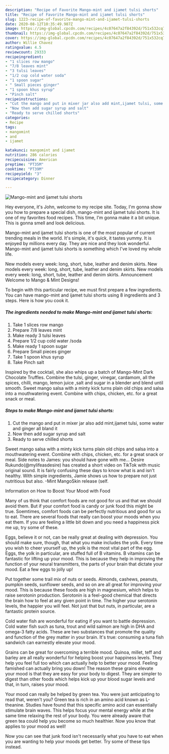 ```yaml
---
description: "Recipe of Favorite Mango-mint and ijamet tulsi shorts"
title: "Recipe of Favorite Mango-mint and ijamet tulsi shorts"
slug: 1223-recipe-of-favorite-mango-mint-and-ijamet-tulsi-shorts
date: 2020-08-12T10:35:49.987Z
image: https://img-global.cpcdn.com/recipes/4c07647a2f84392d/751x532cq70/mango-mint-and-ijamet-tulsi-shorts-recipe-main-photo.jpg
thumbnail: https://img-global.cpcdn.com/recipes/4c07647a2f84392d/751x532cq70/mango-mint-and-ijamet-tulsi-shorts-recipe-main-photo.jpg
cover: https://img-global.cpcdn.com/recipes/4c07647a2f84392d/751x532cq70/mango-mint-and-ijamet-tulsi-shorts-recipe-main-photo.jpg
author: Willie Chavez
ratingvalue: 4.5
reviewcount: 29333
recipeingredient:
- "1 slices row mango"
- "7/8 leaves mint"
- "3 tulsi leaves"
- "1/2 cup cold water soda"
- "1 spoon sugar"
- " Small pieces ginger"
- "1 spoon khus syrup"
- "Pinch salt"
recipeinstructions:
- "Cut the mango and put in mixer jar also add mint,ijamet tulsi, some water and ginger all bland it"
- "Now then add sugar syrup and salt"
- "Ready to serve chilled shorts"
categories:
- Recipe
tags:
- mangomint
- and
- ijamet

katakunci: mangomint and ijamet 
nutrition: 286 calories
recipecuisine: American
preptime: "PT35M"
cooktime: "PT39M"
recipeyield: "3"
recipecategory: Dinner

---
```



![Mango-mint and ijamet tulsi shorts](https://img-global.cpcdn.com/recipes/4c07647a2f84392d/751x532cq70/mango-mint-and-ijamet-tulsi-shorts-recipe-main-photo.jpg)

Hey everyone, it's John, welcome to my recipe site. Today, I'm gonna show you how to prepare a special dish, mango-mint and ijamet tulsi shorts. It is one of my favorites food recipes. This time, I'm gonna make it a bit unique. This is gonna smell and look delicious.

Mango-mint and ijamet tulsi shorts is one of the most popular of current trending meals in the world. It's simple, it's quick, it tastes yummy. It is enjoyed by millions every day. They are nice and they look wonderful. Mango-mint and ijamet tulsi shorts is something which I've loved my whole life.

New models every week: long, short, tube, leather and denim skirts. New models every week: long, short, tube, leather and denim skirts. New models every week: long, short, tube, leather and denim skirts. Announcement Welcome to Mango &amp; Mint Designs!


To begin with this particular recipe, we must first prepare a few ingredients. You can have mango-mint and ijamet tulsi shorts using 8 ingredients and 3 steps. Here is how you cook it.

<!--inarticleads1-->

##### The ingredients needed to make Mango-mint and ijamet tulsi shorts:

1. Take 1 slices row mango
1. Prepare 7/8 leaves mint
1. Make ready 3 tulsi leaves
1. Prepare 1/2 cup cold water /soda
1. Make ready 1 spoon sugar
1. Prepare  Small pieces ginger
1. Take 1 spoon khus syrup
1. Take Pinch salt


Inspired by the cocktail, she also whips up a batch of Mango-Mint Dark Chocolate Truffles. Combine the tulsi, ginger, vinegar, cardamom, all the spices, chilli, mango, lemon juice ,salt and sugar in a blender and blend until smooth. Sweet mango salsa with a minty kick turns plain old chips and salsa into a mouthwatering event. Combine with chips, chicken, etc. for a great snack or meal. 

<!--inarticleads2-->

##### Steps to make Mango-mint and ijamet tulsi shorts:

1. Cut the mango and put in mixer jar also add mint,ijamet tulsi, some water and ginger all bland it
1. Now then add sugar syrup and salt
1. Ready to serve chilled shorts


Sweet mango salsa with a minty kick turns plain old chips and salsa into a mouthwatering event. Combine with chips, chicken, etc. for a great snack or meal. Side notes to James: you should have gone with me… Desire Rukundo(@mylifeasdesire) has created a short video on TikTok with music original sound. It is fairly confusing these days to know what is and isn&#39;t healthy. With simple ingredients, Jamie shows us how to prepare not just nutritious but also. -Mint MangoSkin release (self. 

Information on How to Boost Your Mood with Food


Many of us think that comfort foods are not good for us and that we should avoid them. But if your comfort food is candy or junk food this might be true. Soemtimes, comfort foods can be perfectly nutritious and good for us to eat. There are several foods that really can boost your moods when you eat them. If you are feeling a little bit down and you need a happiness pick me up, try some of these.

Eggs, believe it or not, can be really great at dealing with depression. You should make sure, though, that what you make includes the yolk. Every time you wish to cheer yourself up, the yolk is the most vital part of the egg. Eggs, the yolk in particular, are stuffed full of B vitamins. B vitamins can be fantastic for lifting up your mood. This is because they help in improving the function of your neural transmitters, the parts of your brain that dictate your mood. Eat a few eggs to jolly up!

Put together some trail mix of nuts or seeds. Almonds, cashews, peanuts, pumpkin seeds, sunflower seeds, and so on are all great for improving your mood. This is because these foods are high in magnesium, which helps to raise serotonin production. Serotonin is a feel-good chemical that directs the brain how to feel at any given point in time. The higher your serotonin levels, the happier you will feel. Not just that but nuts, in particular, are a fantastic protein source.

Cold water fish are wonderful for eating if you want to battle depression. Cold water fish such as tuna, trout and wild salmon are high in DHA and omega-3 fatty acids. These are two substances that promote the quality and function of the grey matter in your brain. It's true: consuming a tuna fish sandwich can earnestly elevate your mood. 

Grains can be great for overcoming a terrible mood. Quinoa, millet, teff and barley are all really wonderful for helping boost your happiness levels. They help you feel full too which can actually help to better your mood. Feeling famished can actually bring you down! The reason these grains elevate your mood is that they are easy for your body to digest. They are simpler to digest than other foods which helps kick up your blood sugar levels and that, in turn, raises your mood.

Your mood can really be helped by green tea. You were just anticipating to read that, weren't you? Green tea is rich in an amino acid known as L-theanine. Studies have found that this specific amino acid can essentially stimulate brain waves. This helps focus your mental energy while at the same time relaxing the rest of your body. You were already aware that green tea could help you become so much healthier. Now you know that applies to your mood as well!

Now you can see that junk food isn't necessarily what you have to eat when you are wanting to help your moods get better. Try  some  of  these  tips  instead.

